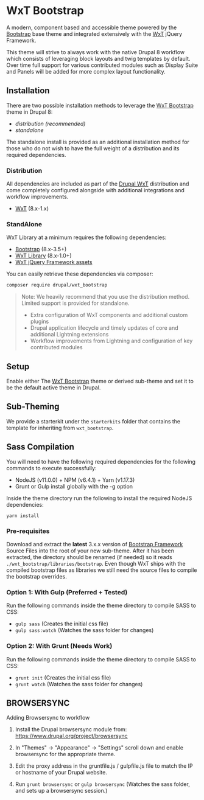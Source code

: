 WxT Bootstrap
=============

A modern, component based and accessible theme powered by the
[Bootstrap][bootstrap] base theme and integrated extensively with the
[WxT][wet_boew] jQuery Framework.

This theme will strive to always work with the native Drupal 8 workflow which
consists of leveraging block layouts and twig templates by default. Over time
full support for various contributed modules such as Display Suite and Panels
will be added for more complex layout functionality.

## Installation

There are two possible installation methods to leverage the
[WxT Bootstrap][wxt_bootstrap] theme in Drupal 8:

- *distribution (recommended)*
- *standalone*

The standalone install is provided as an additional installation method for
those who do not wish to have the full weight of a distribution and its
required dependencies.

### Distribution

All dependencies are included as part of the [Drupal WxT][drupal_wxt]
distribution and come completely configured alongside with additional
integrations and workflow improvements.

- [WxT][wxt] (8.x-1.x)

### StandAlone

WxT Library at a minimum requires the following dependencies:

- [Bootstrap][bootstrap] (8.x-3.5+)
- [WxT Library][wxt_library] (8.x-1.0+)
- [WxT jQuery Framework assets][wet_boew]

You can easily retrieve these dependencies via composer:

```sh
composer require drupal/wxt_bootstrap
```

> Note: We heavily recommend that you use the distribution method. 
> Limited support is provided for standalone.
>
> * Extra configuration of WxT components and additional custom plugins
> * Drupal application lifecycle and timely updates of core and additional Lightning extensions
> * Workflow improvements from Lightning and configuration of key contributed modules

## Setup

Enable either The [WxT Bootstrap][wxt_bootstrap] theme or derived sub-theme and
set it to be the default active theme in Drupal.

## Sub-Theming

We provide a starterkit under the `starterkits` folder that contains the 
template for inheriting from `wxt_bootstrap`.

## Sass Compilation

You will need to have the following required dependencies for the following
commands to execute successfully:

- NodeJS (v11.0.0) + NPM (v6.4.1) + Yarn (v1.17.3)
- Grunt or Gulp install globally with the -g option

Inside the theme directory run the following to install the required NodeJS
dependencies:

`yarn install`

### Pre-requisites

Download and extract the **latest** 3.x.x version of
[Bootstrap Framework][bootstrap_sass] Source Files into the root of your new
sub-theme. After it has been extracted, the directory should be renamed
(if needed) so it reads `./wxt_bootstrap/libraries/bootstrap`. Even though WxT
ships with the compiled bootstrap files as libraries we still need the source
files to compile the bootstrap overrides.

### Option 1: With Gulp (Preferred + Tested)

Run the following commands inside the theme directory to compile SASS to CSS:

- `gulp sass` (Creates the initial css file)
- `gulp sass:watch` (Watches the sass folder for changes)

### Option 2: With Grunt (Needs Work)

Run the following commands inside the theme directory to compile SASS to CSS:

- `grunt init` (Creates the initial css file)
- `grunt watch` (Watches the sass folder for changes)

## BROWSERSYNC

Adding Browsersync to workflow

1. Install the Drupal browsersync module from:
https://www.drupal.org/project/browsersync

2. In "Themes" -> "Appearance" -> "Settings" scroll down and enable browsersync
for the appropriate theme.

3. Edit the proxy address in the gruntfile.js / gulpfile.js file to match the
IP or hostname of your Drupal website.

4. Run `grunt browsersync` or `gulp browsersync`  (Watches the sass folder, and
sets up a browsersync session.)

<!-- Links Referenced -->

[bootstrap]:      https://drupal.org/project/bootstrap
[bootstrap_sass]: https://github.com/twbs/bootstrap-sass
[drupal_wxt]:     https://drupal.org/project/wxt
[wet_boew]:       https://wet-boew.github.io
[wxt]:            https://drupal.org/project/wxt
[wxt_library]:    https://drupal.org/project/wxt_library
[wxt_bootstrap]:  https://drupal.org/project/wxt_bootstrap
